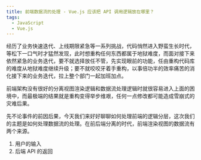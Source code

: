 ```yaml
---
title: 前端数据流的处理 - Vue.js 应该把 API 调用逻辑放在哪里？
tags:
  - JavaScript
  - Vue.js
---
```


经历了业务快速迭代、上线期限紧急等一系列挑战，代码悄然进入野蛮生长时代，等松下一口气时才猛然发现，此时想重构任何东西都属于地狱难度，而面对接下来依然紧急的业务迭代，要不就选择放任不管，先实现眼前的功能，任由重构代码库的难度从地狱难度继续升级；要不就咬咬牙着手重构，以事倍功半的效率痛苦的消化接下来的业务迭代，拉上整个部门一起加班加点。

前端架构没有很好的分离视图渲染逻辑和数据流处理逻辑时就很容易进入上面的困境中，而最极端的结果就是重构变得举步维艰，任何一点修改都可能造成雪崩式的灾难后果。

先不论事件的前因后果，今天我们来好好聊聊如何处理前端的逻辑分层，这次我们的主题是如何处理数据流的处理。在前后端分离的时代，前端渲染视图的数据流有两个来源。

1. 用户的输入
2. 后端 API 的返回

<!-- more -->
